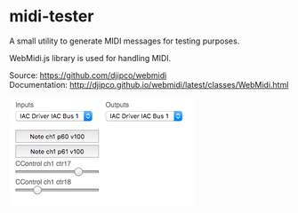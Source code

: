 # midi-tester

A small utility to generate MIDI messages for testing purposes.

WebMidi.js library is used for handling MIDI.

Source: https://github.com/djipco/webmidi<br>
Documentation: http://djipco.github.io/webmidi/latest/classes/WebMidi.html

![Chrome Mac screenshot](assets/img/screen.png 'Chrome Mac screenshot')